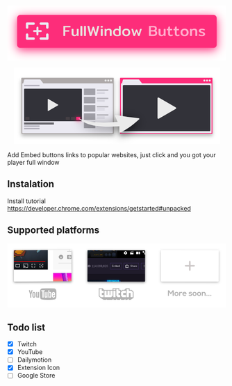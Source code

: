 <p align="center">
<img src="./medias/logo.png">
</p>
<p align="center">
<img src="./medias/hero.png">
</p>

Add Embed buttons links to popular websites, just click and you got your player full window

## Instalation

Install tutorial https://developer.chrome.com/extensions/getstarted#unpacked

## Supported platforms

<img src="./medias/medias.png">

## Todo list

- [x] Twitch
- [x] YouTube
- [ ] Dailymotion
- [x] Extension Icon
- [ ] Google Store